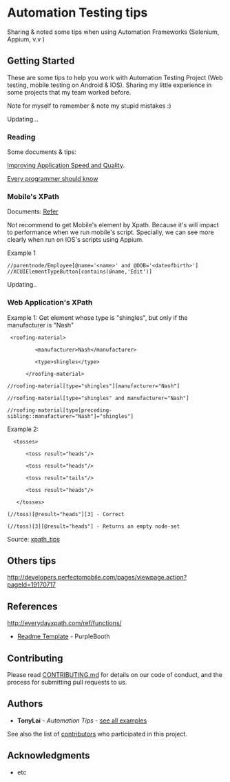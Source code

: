 # Automation Testing tips

Sharing &amp; noted some tips when using Automation Frameworks (Selenium, Appium, v.v )

## Getting Started

These are some tips to help you work with Automation Testing Project (Web testing, mobile testing on Android & IOS). Sharing my little experience in some projects that my team worked before.

Note for myself to remember & note my stupid mistakes :)

Updating...

### Reading

Some documents & tips:

[Improving Application Speed and Quality](https://dzone.com/guides/automated-testing-improving-application-speed-and).

[Every programmer should know](https://github.com/mr-mig/every-programmer-should-know)

### Mobile's XPath
Documents: [Refer](https://www.w3.org/TR/xpath/#section-Location-Steps)

Not recommend to get Mobile's element by Xpath. Because it's will impact to performance when we run mobile's script. Specially, we can see more clearly when run on IOS's scripts using Appium.

Example 1
```
//parentnode/Employee[@name='<name>' and @DOB='<dateofbirth>']
//XCUIElementTypeButton[contains(@name,'Edit')]
```
Updating..

### Web Application's XPath


Example 1: Get element whose type is "shingles", but only if the manufacturer is "Nash"
```
 <roofing-material> 

         <manufacturer>Nash</manufacturer> 

         <type>shingles</type> 

      </roofing-material> 
```
```
//roofing-material[type="shingles"][manufacturer="Nash"] 

//roofing-material[type="shingles" and manufacturer="Nash"] 

//roofing-material[type[preceding-sibling::manufacturer="Nash"]="shingles"]
```

Example 2:
```
  <tosses> 

      <toss result="heads"/> 

      <toss result="heads"/> 

      <toss result="tails"/> 

      <toss result="heads"/> 

   </tosses>
```
```
(//toss)[@result="heads"][3] - Correct

(//toss)[3][@result="heads"] - Returns an empty node-set
```

Source: [xpath_tips](https://www.xml.com/pub/a/2002/08/14/xpath_tips.html)



## Others tips

http://developers.perfectomobile.com/pages/viewpage.action?pageId=19170717


## References
http://everydayxpath.com/ref/functions/
* [Readme Template](https://gist.github.com/PurpleBooth/109311bb0361f32d87a2#file-readme-template-md/) -  PurpleBooth


## Contributing

Please read [CONTRIBUTING.md](https://gist.github.com/PurpleBooth/b24679402957c63ec426) for details on our code of conduct, and the process for submitting pull requests to us.


## Authors

* **TonyLai** - *Automation Tips* - [see all examples](https://github.com/anhtuan161)

See also the list of [contributors](https://github.com/anhtuan161) who participated in this project.

## Acknowledgments

* etc

